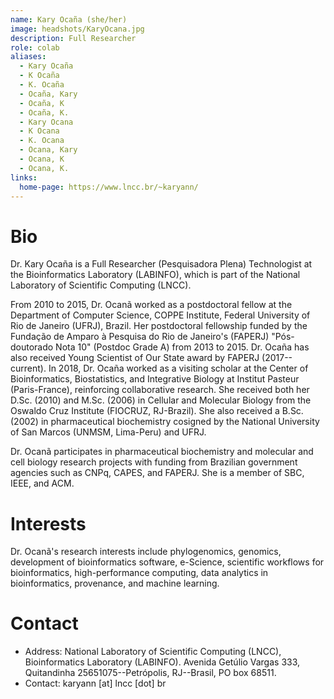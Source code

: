 ```yaml
---
name: Kary Ocaña (she/her)
image: headshots/KaryOcana.jpg
description: Full Researcher
role: colab
aliases:
  - Kary Ocaña
  - K Ocaña
  - K. Ocaña
  - Ocaña, Kary
  - Ocaña, K
  - Ocaña, K.
  - Kary Ocana
  - K Ocana
  - K. Ocana
  - Ocana, Kary
  - Ocana, K
  - Ocana, K.
links:
  home-page: https://www.lncc.br/~karyann/
---
```


# Bio

Dr. Kary Ocaña is a Full Researcher (Pesquisadora Plena) Technologist at the Bioinformatics Laboratory (LABINFO), which is part of the National Laboratory of Scientific Computing (LNCC).

From 2010 to 2015, Dr. Ocanã worked as a postdoctoral fellow at the Department of Computer Science, COPPE Institute, Federal University of Rio de Janeiro (UFRJ), Brazil. Her postdoctoral fellowship funded by the Fundação de Amparo à Pesquisa do Rio de Janeiro's (FAPERJ) "Pós-doutorado Nota 10" (Postdoc Grade A) from 2013 to 2015. Dr. Ocaña has also received Young Scientist of Our State award by FAPERJ (2017--current). In 2018, Dr. Ocaña worked as a visiting scholar at the Center of Bioinformatics, Biostatistics, and Integrative Biology at Institut Pasteur (Paris-France), reinforcing collaborative research. She received both her D.Sc. (2010) and M.Sc. (2006) in Cellular and Molecular Biology from the Oswaldo Cruz Institute (FIOCRUZ, RJ-Brazil). She also received a B.Sc. (2002) in pharmaceutical biochemistry cosigned by the National University of San Marcos (UNMSM, Lima-Peru) and UFRJ.

Dr. Ocanã participates in pharmaceutical biochemistry and molecular and cell biology research projects with funding from Brazilian government agencies such as CNPq, CAPES, and FAPERJ. She is a member of SBC, IEEE, and ACM.

# Interests

Dr. Ocanã's research interests include phylogenomics, genomics, development of bioinformatics software, e-Science, scientific workflows for bioinformatics, high-performance computing, data analytics in bioinformatics, provenance, and machine learning.

# Contact

- Address: National Laboratory of Scientific Computing (LNCC), Bioinformatics Laboratory (LABINFO). Avenida Getúlio Vargas 333, Quitandinha 25651075--Petrópolis, RJ--Brasil, PO box 68511.
- Contact: karyann [at] lncc [dot] br
